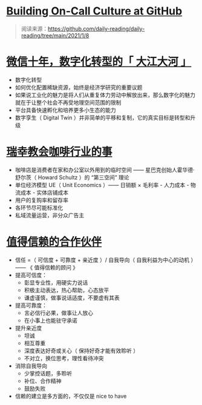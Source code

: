 # [Building On-Call Culture at GitHub](https://github.blog/2021-01-06-building-on-call-culture-at-github/)

> 阅读来源：https://github.com/daily-reading/daily-reading/tree/main/2021/1/8

# [微信十年，数字化转型的「 大江大河 」](https://mp.weixin.qq.com/s/lHs-Q-qYeY-xOMhlI1MrCQ)

- 数字化转型
- 如何优化配置稀缺资源，始终是经济学研究的重要议题
- 如果说工业化的魅力是将人们从重复体力劳动中解放出来，那么数字化的魅力就在于让整个社会不再受地理空间范围的限制
- 平台具备快速孵化和培养更多小生态的能力
- 数字孪生（ Digital Twin ）并非简单的平移和复制，它的真实目标是转型和升级

# [瑞幸教会咖啡行业的事](https://mp.weixin.qq.com/s/g2aiR-Kb6hv9mT3gAg-CSQ)

- 咖啡店是消费者在家和办公室以外用到的临时空间 —— 星巴克创始人霍华德·舒尔茨（ Howard Schultz ）的 “第三空间” 理论
- 单位经济模型 UE（ Unit Economics ）—— 日销额 × 毛利率 - 人力成本 - 物流成本 - 实体店铺成本
- 用户的复购率和留存率
- 各环节尽可能标准化
- 私域流量运营，非分众广告主

# [值得信赖的合作伙伴](https://mp.weixin.qq.com/s/uCH2wnrpQvdFf97ICSaXAA)

- 信任 =（ 可信度 + 可靠度 + 亲近度 ）/ 自我导向（ 自我利益为中心的动机 ） —— 《 值得信赖的顾问 》
- 提高可信度：
    - 彰显专业性，用硬实力说话
    - 积极主动表达，热心帮助，心态放平
    - 谦虚谨慎，做事说话适度，不要虚有其表
- 提高可靠度：
    - 言必信行必果，做事让人放心
    - 在小事上也能驻守承诺
- 提升亲近度
    - 坦诚
    - 相互尊重
    - 深度表达好奇或关心（ 保持好奇才能有效聆听 ）
    - 不对立，换位思考，理性看待冲突
- 消除自我导向
    - 少掌控话题，多聆听
    - 补位、合作精神
    - 鼓励失败
- 信赖的建立是多方面的，不仅仅是 nice to have
